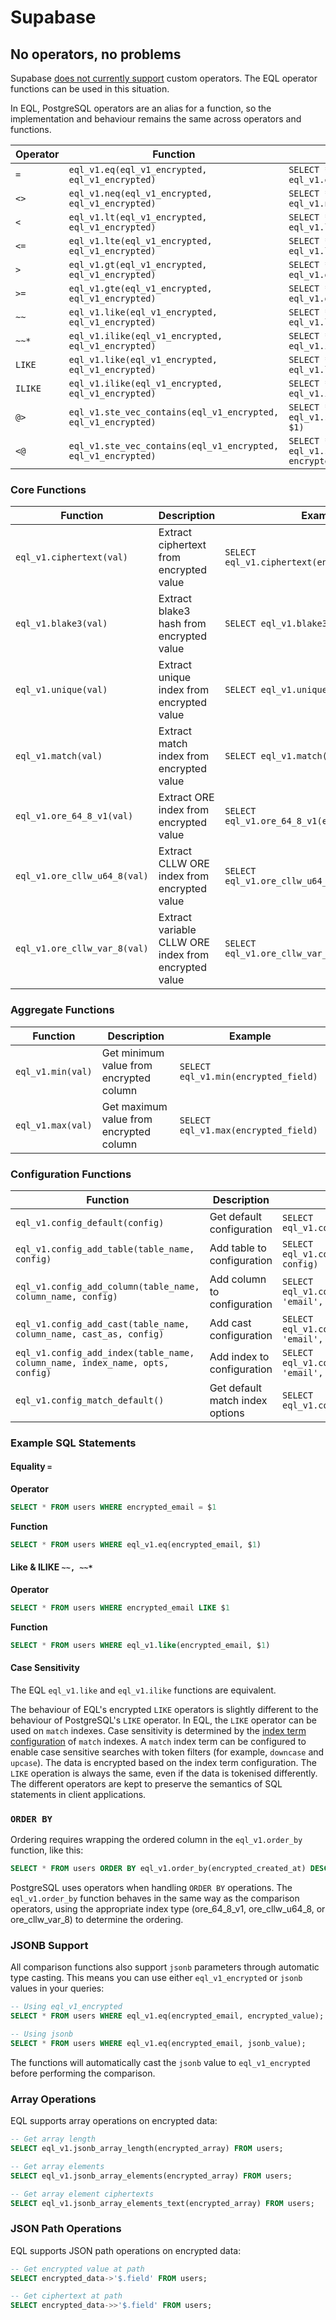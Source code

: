 # Supabase

## No operators, no problems

Supabase [does not currently support](https://github.com/supabase/supautils/issues/72) custom operators.
The EQL operator functions can be used in this situation.

In EQL, PostgreSQL operators are an alias for a function, so the implementation and behaviour remains the same across operators and functions.

| Operator | Function                                                      | Example                                                                      |
| -------- | ------------------------------------------------------------- | ---------------------------------------------------------------------------- |
| `=`      | `eql_v1.eq(eql_v1_encrypted, eql_v1_encrypted)`               | `SELECT * FROM users WHERE eql_v1.eq(encrypted_email, $1)`<br>               |
| `<>`     | `eql_v1.neq(eql_v1_encrypted, eql_v1_encrypted)`              | `SELECT * FROM users WHERE eql_v1.neq(encrypted_email, $1)`<br>              |
| `<`      | `eql_v1.lt(eql_v1_encrypted, eql_v1_encrypted)`               | `SELECT * FROM users WHERE eql_v1.lt(encrypted_email, $1)`<br>               |
| `<=`     | `eql_v1.lte(eql_v1_encrypted, eql_v1_encrypted)`              | `SELECT * FROM users WHERE eql_v1.lte(encrypted_email, $1)`<br>              |
| `>`      | `eql_v1.gt(eql_v1_encrypted, eql_v1_encrypted)`               | `SELECT * FROM users WHERE eql_v1.gt(encrypted_email, $1)`<br>               |
| `>=`     | `eql_v1.gte(eql_v1_encrypted, eql_v1_encrypted)`              | `SELECT * FROM users WHERE eql_v1.gte(encrypted_email, $1)`<br>              |
| `~~`     | `eql_v1.like(eql_v1_encrypted, eql_v1_encrypted)`             | `SELECT * FROM users WHERE eql_v1.like(encrypted_email, $1)`<br>             |
| `~~*`    | `eql_v1.ilike(eql_v1_encrypted, eql_v1_encrypted)`            | `SELECT * FROM users WHERE eql_v1.ilike(encrypted_email, $1)`<br>            |
| `LIKE`   | `eql_v1.like(eql_v1_encrypted, eql_v1_encrypted)`             | `SELECT * FROM users WHERE eql_v1.like(encrypted_email, $1)`<br>             |
| `ILIKE`  | `eql_v1.ilike(eql_v1_encrypted, eql_v1_encrypted)`            | `SELECT * FROM users WHERE eql_v1.ilike(encrypted_email, $1)`<br>            |
| `@>`     | `eql_v1.ste_vec_contains(eql_v1_encrypted, eql_v1_encrypted)` | `SELECT * FROM users WHERE eql_v1.ste_vec_contains(encrypted_array, $1)`<br> |
| `<@`     | `eql_v1.ste_vec_contains(eql_v1_encrypted, eql_v1_encrypted)` | `SELECT * FROM users WHERE eql_v1.ste_vec_contains($1, encrypted_array)`<br> |

### Core Functions

| Function                     | Description                                          | Example                                         |
| ---------------------------- | ---------------------------------------------------- | ----------------------------------------------- |
| `eql_v1.ciphertext(val)`     | Extract ciphertext from encrypted value              | `SELECT eql_v1.ciphertext(encrypted_field)`     |
| `eql_v1.blake3(val)`         | Extract blake3 hash from encrypted value             | `SELECT eql_v1.blake3(encrypted_field)`         |
| `eql_v1.unique(val)`         | Extract unique index from encrypted value            | `SELECT eql_v1.unique(encrypted_field)`         |
| `eql_v1.match(val)`          | Extract match index from encrypted value             | `SELECT eql_v1.match(encrypted_field)`          |
| `eql_v1.ore_64_8_v1(val)`    | Extract ORE index from encrypted value               | `SELECT eql_v1.ore_64_8_v1(encrypted_field)`    |
| `eql_v1.ore_cllw_u64_8(val)` | Extract CLLW ORE index from encrypted value          | `SELECT eql_v1.ore_cllw_u64_8(encrypted_field)` |
| `eql_v1.ore_cllw_var_8(val)` | Extract variable CLLW ORE index from encrypted value | `SELECT eql_v1.ore_cllw_var_8(encrypted_field)` |

### Aggregate Functions

| Function          | Description                             | Example                              |
| ----------------- | --------------------------------------- | ------------------------------------ |
| `eql_v1.min(val)` | Get minimum value from encrypted column | `SELECT eql_v1.min(encrypted_field)` |
| `eql_v1.max(val)` | Get maximum value from encrypted column | `SELECT eql_v1.max(encrypted_field)` |

### Configuration Functions

| Function                                                                     | Description                     | Example                                                                   |
| ---------------------------------------------------------------------------- | ------------------------------- | ------------------------------------------------------------------------- |
| `eql_v1.config_default(config)`                                              | Get default configuration       | `SELECT eql_v1.config_default(NULL)`                                      |
| `eql_v1.config_add_table(table_name, config)`                                | Add table to configuration      | `SELECT eql_v1.config_add_table('users', config)`                         |
| `eql_v1.config_add_column(table_name, column_name, config)`                  | Add column to configuration     | `SELECT eql_v1.config_add_column('users', 'email', config)`               |
| `eql_v1.config_add_cast(table_name, column_name, cast_as, config)`           | Add cast configuration          | `SELECT eql_v1.config_add_cast('users', 'email', 'text', config)`         |
| `eql_v1.config_add_index(table_name, column_name, index_name, opts, config)` | Add index to configuration      | `SELECT eql_v1.config_add_index('users', 'email', 'match', opts, config)` |
| `eql_v1.config_match_default()`                                              | Get default match index options | `SELECT eql_v1.config_match_default()`                                    |

### Example SQL Statements

#### Equality `=`

**Operator**

```sql
SELECT * FROM users WHERE encrypted_email = $1
```

**Function**

```sql
SELECT * FROM users WHERE eql_v1.eq(encrypted_email, $1)
```

#### Like & ILIKE `~~, ~~*`

**Operator**

```sql
SELECT * FROM users WHERE encrypted_email LIKE $1
```

**Function**

```sql
SELECT * FROM users WHERE eql_v1.like(encrypted_email, $1)
```

#### Case Sensitivity

The EQL `eql_v1.like` and `eql_v1.ilike` functions are equivalent.

The behaviour of EQL's encrypted `LIKE` operators is slightly different to the behaviour of PostgreSQL's `LIKE` operator.
In EQL, the `LIKE` operator can be used on `match` indexes.
Case sensitivity is determined by the [index term configuration](./docs/reference/INDEX.md#options-for-match-indexes-opts) of `match` indexes.
A `match` index term can be configured to enable case sensitive searches with token filters (for example, `downcase` and `upcase`).
The data is encrypted based on the index term configuration.
The `LIKE` operation is always the same, even if the data is tokenised differently.
The different operators are kept to preserve the semantics of SQL statements in client applications.

### `ORDER BY`

Ordering requires wrapping the ordered column in the `eql_v1.order_by` function, like this:

```sql
SELECT * FROM users ORDER BY eql_v1.order_by(encrypted_created_at) DESC
```

PostgreSQL uses operators when handling `ORDER BY` operations. The `eql_v1.order_by` function behaves in the same way as the comparison operators, using the appropriate index type (ore_64_8_v1, ore_cllw_u64_8, or ore_cllw_var_8) to determine the ordering.

### JSONB Support

All comparison functions also support `jsonb` parameters through automatic type casting. This means you can use either `eql_v1_encrypted` or `jsonb` values in your queries:

```sql
-- Using eql_v1_encrypted
SELECT * FROM users WHERE eql_v1.eq(encrypted_email, encrypted_value);

-- Using jsonb
SELECT * FROM users WHERE eql_v1.eq(encrypted_email, jsonb_value);
```

The functions will automatically cast the `jsonb` value to `eql_v1_encrypted` before performing the comparison.

### Array Operations

EQL supports array operations on encrypted data:

```sql
-- Get array length
SELECT eql_v1.jsonb_array_length(encrypted_array) FROM users;

-- Get array elements
SELECT eql_v1.jsonb_array_elements(encrypted_array) FROM users;

-- Get array element ciphertexts
SELECT eql_v1.jsonb_array_elements_text(encrypted_array) FROM users;
```

### JSON Path Operations

EQL supports JSON path operations on encrypted data:

```sql
-- Get encrypted value at path
SELECT encrypted_data->'$.field' FROM users;

-- Get ciphertext at path
SELECT encrypted_data->>'$.field' FROM users;
```
